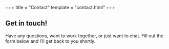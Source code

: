 +++
title = "Contact"
template = "contact.html"
+++

## Get in touch!

Have any questions, want to work together, or just want to chat. Fill
out the form below and I'll get back to you shortly.
